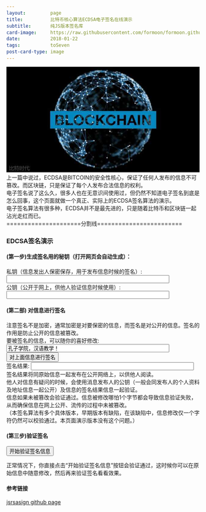 ```yaml
---
layout:         page
title:          比特币核心算法ECDSA电子签名在线演示
subtitle:       纯JS版本签名库
card-image:     https://raw.githubusercontent.com/formoon/formoon.github.io/master/attachments/201801/bc1.jpg
date:           2018-01-22
tags:           toSeven
post-card-type: image
---
```

<script language="JavaScript" type="text/javascript" src="https://kjur.github.io/jsrsasign/jsrsasign-all-min.js"></script>
![](https://raw.githubusercontent.com/formoon/formoon.github.io/master/attachments/201801/bc1.jpg)  
上一篇中说过，ECDSA是BITCOIN的安全性核心，保证了任何人发布的信息不可篡改。而区块链，只是保证了每个人发布合法信息的权利。  
电子签名说了这么久，很多人也在无意识间使用过，但仍然不知道电子签名到底是怎么回事，这个页面就做一个真正、实际上的ECDSA签名算法的演示。  
电子签名算法有很多种，ECDSA并不是最先进的，只是随着比特币和区块链一起沾光走红而已。  
=====================分割线========================
<script language="JavaScript" type="text/javascript">
function doGenerate() {
  var f1 = document.form1;
  var curve = f1.curve1.value;
  var ec = new KJUR.crypto.ECDSA({"curve": curve});
  var keypair = ec.generateKeyPairHex();
  f1.prvkey1.value = keypair.ecprvhex;
  f1.pubkey1.value = keypair.ecpubhex;
}
function doSign() {
  var f1 = document.form1;
  var prvkey = f1.prvkey1.value;
  var curve = f1.curve1.value;
  var sigalg = f1.sigalg1.value;
  var msg1 = f1.msg1.value;
  var sig = new KJUR.crypto.Signature({"alg": sigalg});
  sig.init({d: prvkey, curve: curve});
  sig.updateString(msg1);
  var sigValueHex = sig.sign();
  f1.sigval1.value = sigValueHex;
}
function doVerify() {
  var f1 = document.form1;
  var pubkey = f1.pubkey1.value;
  var curve = f1.curve1.value;
  var sigalg = f1.sigalg1.value;
  var msg1 = f1.msg1.value;
  var sigval = f1.sigval1.value;
  var sig = new KJUR.crypto.Signature({"alg": sigalg, "prov": "cryptojs/jsrsa"});
  sig.init({xy: pubkey, curve: curve});
  sig.updateString(msg1);
  var result = sig.verify(sigval);
  if (result) {
    alert("有效的ECDSA签名，信息确认为正确发布人签署！");
  } else {
    alert("无效的ECDSA签名，原始信息或者签名信息被修改过！");
  }
}
</script>
### EDCSA签名演示
#### (第一步)生成签名用的秘钥（打开网页会自动生成）：
<form name="form1">
<select name="curve1" style="display:none;">
<option value="secp256r1">secp256r1 (= NIST P-256, P-256, prime256v1)
<option value="secp256k1">secp256k1
<option value="secp384r1" selected>secp384r1 (= NIST P-384, P-384)
</select>
<input type="button" value="generate EC key pair" onClick="doGenerate();"  style="display:none;"/>
私钥（信息发出人保密保存，用于发布信息时候的签名）: <input type="text" name="prvkey1" value="" size="50"/><br/>
公钥（公开于网上，供他人验证信息时候使用）: <input type="text" name="pubkey1" value="" size="50"/><br/>

<h4>(第二部) 对信息进行签名</h4>
注意签名不是加密，通常加密是对要保密的信息，而签名是对公开的信息。签名的作用是防止公开的信息被篡改。<br/>
<select name="sigalg1" style="display:none;" >
<option value="SHA256withECDSA" selected>SHA256withECDSA
<option value="SHA1withECDSA">SHA1withECDSA
</select>
要被签名的信息，可以随你的喜好修改: <br/>
<input type="text" name="msg1" value="孔子学院，汉语教学！" size="50"/><br/>
<input type="button" value="对上面信息进行签名" onClick="doSign();"/><br/>
签名结果: <input type="text" name="sigval1" value="" size="50"/><br/>
签名结果将同原始信息一起发布在公开网络上，以供他人阅读。<br/>
他人对信息有疑问的时候，会使用消息发布人的公钥（一般会同发布人的个人资料及地址信息一起公开）及信息的签名结果信息一起验证。<br/>
信息如果未被篡改会验证通过。信息被修改哪怕1个字节都会导致信息验证失败，从而确保信息在网上公开、流传的过程中未被篡改。<br/>
（本签名算法有多个具体版本，早期版本有缺陷，在该缺陷中，信息修改仅一个字符仍然可以校验通过。本页面演示版本没有这个问题。）

<h4>(第三步)验证签名</h4>
<input type="button" value="开始验证签名信息" onClick="doVerify();"/>

正常情况下，你直接点击“开始验证签名信息”按钮会验证通过，这时候你可以在原始信息中随意修改，然后再来验证签名看看效果。
<script>
doGenerate();
</script>	




<h4>参考链接</h4>
<a href="https://github.com/kjur/jsrsasign">jsrsasign github page</a>  



























